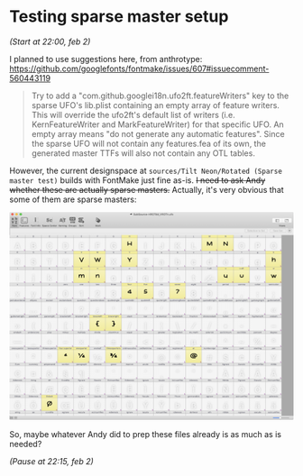 # Testing sparse master setup

*(Start at 22:00, feb 2)*

I planned to use suggestions here, from anthrotype: https://github.com/googlefonts/fontmake/issues/607#issuecomment-560443119

> Try to add a "com.github.googlei18n.ufo2ft.featureWriters" key to the sparse UFO's lib.plist containing an empty array of feature writers. This will override the ufo2ft's default list of writers (i.e. KernFeatureWriter and MarkFeatureWriter) for that specific UFO. An empty array means "do not generate any automatic features". Since the sparse UFO will not contain any features.fea of its own, the generated master TTFs will also not contain any OTL tables.

However, the current designspace at `sources/Tilt Neon/Rotated (Sparse master test)` builds with FontMake just fine as-is. ~~I need to ask Andy whether these are actually sparse masters.~~ Actually, it's very obvious that some of them are sparse masters:

![](assets/2020-02-02-22-17-26.png)

So, maybe whatever Andy did to prep these files already is as much as is needed?

*(Pause at 22:15, feb 2)*